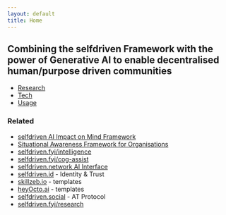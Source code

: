 ```yaml
---
layout: default
title: Home
---
```


## Combining the selfdriven Framework with the power of Generative AI to enable decentralised human/purpose driven communities

- [Research](/research/)
- [Tech](/tech/)
- [Usage](/usage/)

### Related
- [selfdriven AI Impact on Mind Framework](/impact-on-mind-framework/)
- [Situational Awareness Framework for Organisations](/situational-awareness-framework/organisations/)
- [selfdriven.fyi/intelligence](https://selfdriven.fyi/intelligence)
- [selfdriven.fyi/cog-assist](https://selfdriven.fyi/cog-assist)
- [selfdriven.network AI Interface](https://selfdriven.network)
- [selfdriven.id](https://selfdriven.id) - Identity & Trust
- [skillzeb.io](https://skillzeb.io) - templates
- [heyOcto.ai](https://heyocto.ai) - templates
- [selfdriven.social](https://selfdriven.social) - AT Protocol
- [selfdriven.fyi/research](https://selfdriven.fyi/research)



